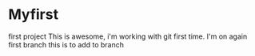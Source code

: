 # Myfirst
first project
This is awesome, i'm working with git first time. 
I'm on again first branch
this is to add to branch
